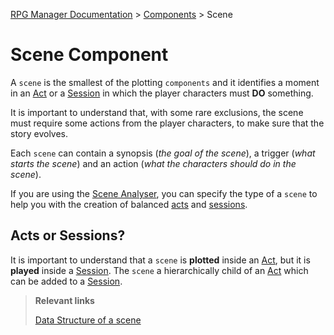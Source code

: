 [RPG Manager Documentation](../../index.md) >
[Components](0-index.md) >
Scene

# Scene Component

A `scene` is the smallest of the plotting `components` and it identifies a moment in an [Act](Act.md) or a 
[Session](Session.md) in which the player characters must **DO** something.

It is important to understand that, with some rare exclusions, the scene must require some actions from the player
characters, to make sure that the story evolves.

Each `scene` can contain a synopsis (_the goal of the scene_), a trigger (_what starts the scene_) and an action (_what 
the characters should do in the scene_).

If you are using the [Scene Analyser](../analyser/index.md), you can specify the type of a `scene` to help you with the
creation of balanced [acts](Act.md) and [sessions](Session.md).

## Acts or Sessions?
It is important to understand that a `scene` is **plotted** inside an [Act](Act.md), but it is **played** inside a 
[Session](Session.md). The `scene` a hierarchically child of an [Act](Act.md) which can be added to a 
[Session](Session.md).

> **Relevant links**
>
> [Data Structure of a scene](../data/scene/index.md)
